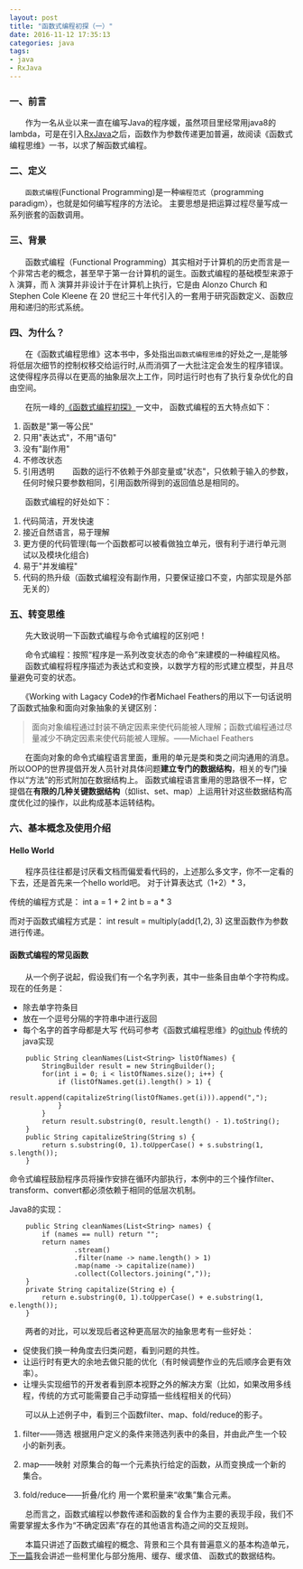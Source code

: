 ```yaml
---
layout: post
title: "函数式编程初探（一）"
date: 2016-11-12 17:35:13
categories: java
tags: 
- java
- RxJava
---
```


### 一、前言
　　作为一名从业以来一直在编写Java的程序媛，虽然项目里经常用java8的lambda，可是在引入[RxJava](http://zhangyuyu.github.io/2016/11/01/RxJava/)之后，函数作为参数传递更加普遍，故阅读《函数式编程思维》一书，以求了解函数式编程。

### 二、定义
　　`函数式编程`(Functional Programming)是一种`编程范式`（programming paradigm），也就是如何编写程序的方法论。
主要思想是把运算过程尽量写成一系列嵌套的函数调用。

### 三、背景
　　函数式编程（Functional Programming）其实相对于计算机的历史而言是一个非常古老的概念，甚至早于第一台计算机的诞生。函数式编程的基础模型来源于 λ 演算，而 λ 演算并非设计于在计算机上执行，它是由 Alonzo Church 和 Stephen Cole Kleene 在 20 世纪三十年代引入的一套用于研究函数定义、函数应用和递归的形式系统。

### 四、为什么？
　　在《函数式编程思维》这本书中，多处指出`函数式编程思维`的好处之一,是能够将低层次细节的控制权移交给运行时,从而消弭了一大批注定会发生的程序错误。这使得程序员得以在更高的抽象层次上工作，同时运行时也有了执行复杂优化的自由空间。

　　在阮一峰的[《函数式编程初探》](http://www.ruanyifeng.com/blog/2012/04/functional_programming.html)一文中，
函数式编程的五大特点如下：
1. 函数是"第一等公民"
2. 只用"表达式"，不用"语句"
3. 没有"副作用"
4. 不修改状态
5. 引用透明
　　函数的运行不依赖于外部变量或"状态"，只依赖于输入的参数，任何时候只要参数相同，引用函数所得到的返回值总是相同的。

　　函数式编程的好处如下：
1. 代码简洁，开发快速
2. 接近自然语言，易于理解
3. 更方便的代码管理(每一个函数都可以被看做独立单元，很有利于进行单元测试以及模块化组合)
4. 易于"并发编程"
5. 代码的热升级（函数式编程没有副作用，只要保证接口不变，内部实现是外部无关的）

### 五、转变思维
　　先大致说明一下函数式编程与命令式编程的区别吧！

　　命令式编程：按照“程序是一系列改变状态的命令”来建模的一种编程风格。  
　　函数式编程将程序描述为表达式和变换，以数学方程的形式建立模型，并且尽量避免可变的状态。

　　《Working with Lagacy Code》的作者Michael Feathers的用以下一句话说明了函数式抽象和面向对象抽象的关键区别：
>面向对象编程通过封装不确定因素来使代码能被人理解；函数式编程通过尽量减少不确定因素来使代码能被人理解。——Michael Feathers

　　在面向对象的命令式编程语言里面，重用的单元是类和类之间沟通用的消息。所以OOP的世界提倡开发人员针对具体问题**建立专门的数据结构**，相关的专门操作以“方法”的形式附加在数据结构上。
函数式编程语言重用的思路很不一样，它提倡在**有限的几种关键数据结构**（如list、set、map）上运用针对这些数据结构高度优化过的操作，以此构成基本运转结构。

### 六、基本概念及使用介绍
#### Hello World
　　程序员往往都是讨厌看文档而偏爱看代码的，上述那么多文字，你不一定看的下去，还是首先来一个hello world吧。
对于计算表达式（1+2）* 3，

传统的编程方式是：
int a = 1 + 2
int b = a * 3

而对于函数式编程方式是：
int result = multiply(add(1,2), 3)
这里函数作为参数进行传递。

#### 函数式编程的常见函数
　　从一个例子说起，假设我们有一个名字列表，其中一些条目由单个字符构成。现在的任务是：
* 除去单字符条目
* 放在一个逗号分隔的字符串中进行返回
* 每个名字的首字母都是大写
代码可参考《函数式编程思维》的[github](https://github.com/oreillymedia/functional_thinking/blob/master/functional_thinking_examples/java/trans/TheCompanyProcess.java)
传统的java实现
```
    public String cleanNames(List<String> listOfNames) {
        StringBuilder result = new StringBuilder();
        for(int i = 0; i < listOfNames.size(); i++) {
            if (listOfNames.get(i).length() > 1) {
                result.append(capitalizeString(listOfNames.get(i))).append(",");
            }
        }
        return result.substring(0, result.length() - 1).toString();
    }
    public String capitalizeString(String s) {
        return s.substring(0, 1).toUpperCase() + s.substring(1, s.length());
    }
```
命令式编程鼓励程序员将操作安排在循环内部执行，本例中的三个操作filter、transform、convert都必须依赖于相同的低层次机制。

Java8的实现：
```
    public String cleanNames(List<String> names) {
        if (names == null) return "";
        return names
                .stream()
                .filter(name -> name.length() > 1)
                .map(name -> capitalize(name))
                .collect(Collectors.joining(","));
    }
    private String capitalize(String e) {
        return e.substring(0, 1).toUpperCase() + e.substring(1, e.length());
    }
```
　　两者的对比，可以发现后者这种更高层次的抽象思考有一些好处：
* 促使我们换一种角度去归类问题，看到问题的共性。
* 让运行时有更大的余地去做只能的优化（有时候调整作业的先后顺序会更有效率）。
* 让埋头实现细节的开发者看到原本视野之外的解决方案（比如，如果改用多线程，传统的方式可能需要自己手动穿插一些线程相关的代码）

　　可以从上述例子中，看到三个函数filter、map、fold/reduce的影子。
1. filter——筛选
根据用户定义的条件来筛选列表中的条目，并由此产生一个较小的新列表。

2. map——映射
对原集合的每一个元素执行给定的函数，从而变换成一个新的集合。

3. fold/reduce——折叠/化约
用一个累积量来“收集”集合元素。

　　总而言之，函数式编程以参数传递和函数的复合作为主要的表现手段，我们不需要掌握太多作为“不确定因素”存在的其他语言构造之间的交互规则。

　　本篇只讲述了函数式编程的概念、背景和三个具有普遍意义的基本构造单元，[下一篇](http://zhangyuyu.github.io/2016/11/12/函数式编程初探2)我会讲述一些柯里化与部分施用、缓存、缓求值、 函数式的数据结构。

